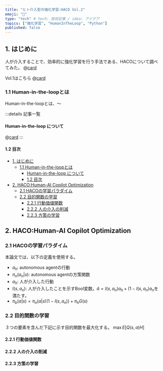```yaml
---
title: "ヒト介入型の強化学習:HACO Vol.2"
emoji: "🎁"
type: "tech" # tech: 技術記事 / idea: アイデア
topics: ["強化学習", "HumanInTheLoop", "Python"]
published: false
---
```

## 1. はじめに

 人が介入することで、効率的に強化学習を行う手法である、HACOについて調べてみた。
 @[card](https://decisionforce.github.io/HACO/)

 Vol.1はこちら
 @[card](http://localhost:8000/articles/human_in_the_loop-haco_no1)

### 1.1 Human-in-the-loopとは

 Human-in-the-loopとは、～

:::details 記事一覧

#### Human-in-the-loop について

@[card](http://localhost:8000/articles/human-in-the-loop_survey_no1)
:::

#### 1.2 目次
- [1. はじめに](#1-はじめに)
  - [1.1 Human-in-the-loopとは](#11-human-in-the-loopとは)
    - [Human-in-the-loop について](#human-in-the-loop-について)
    - [1.2 目次](#12-目次)
- [2. HACO:Human-AI Copilot Optimization](#2-hacohuman-ai-copilot-optimization)
  - [2.1 HACOの学習パラダイム](#21-hacoの学習パラダイム)
  - [2.2 目的関数の学習](#22-目的関数の学習)
    - [2.2.1 行動価値関数](#221-行動価値関数)
    - [2.2.2 人の介入の削減](#222-人の介入の削減)
    - [2.2.3 方策の学習](#223-方策の学習)

## 2. HACO:Human-AI Copilot Optimization

### 2.1 HACOの学習パラダイム

本論文では、以下の定義を使用する。

- $a_h$: autonomous agentの行動
- $\pi_n(a_n|s)$: autonomous agentの方策関数
- $a_h$: 人が介入した行動
- $I(s, a_n)$: 人が介入したことを示すBool変数。$\hat a = I(s, a_n)a_h + (1-I(s, a_n)a_n$を満たす。
- $\pi_b(a|s) = \pi_n(a|s)(1-I(s, a_n)) + \pi_h G(s)$

### 2.2 目的関数の学習

３つの要素を含んだ下記に示す目的関数を最大化する。
$\max E[Q(s,a) H ]$

#### 2.2.1 行動価値関数

#### 2.2.2 人の介入の削減

#### 2.2.3 方策の学習
